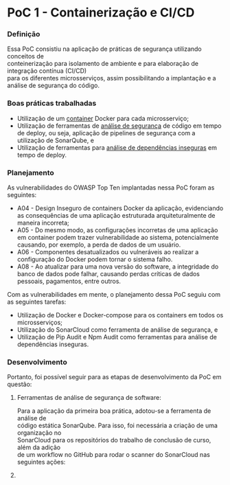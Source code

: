 # PoC 1 - Containerização e CI/CD

### Definição

Essa PoC consistiu na aplicação de práticas de segurança utilizando conceitos de\
conteinerização para isolamento de ambiente e para elaboração de integração contínua (CI/CD)\
para os diferentes microsserviços, assim possibilitando a implantação e a análise de segurança do código.

### Boas práticas trabalhadas

* Utilização de um [container](../boas-praticas/container.md) Docker para cada microsserviço;
* Utilização de ferramentas de [análise de segurança](../boas-praticas/analise-de-seguranca-de-codigo.md) de código em tempo de deploy, ou seja, aplicação de pipelines de segurança com a utilização de SonarQube, e
* Utilização de ferramentas para [análise de dependências inseguras](../boas-praticas/scanner-de-dependencias-inseguras.md) em tempo de deploy.

### Planejamento

As vulnerabilidades do OWASP Top Ten implantadas nessa PoC foram as seguintes:

* A04 - Design Inseguro de containers Docker da aplicação, evidenciando as consequências de uma aplicação estruturada arquiteturalmente de maneira incorreta;
* A05 - Do mesmo modo, as configurações incorretas de uma aplicação em container podem trazer vulnerabilidade ao sistema, potencialmente causando, por exemplo, a perda de dados de um usuário.
* A06 - Componentes desatualizados ou vulneráveis ao realizar a configuração do Docker podem tornar o sistema falho.
* A08 - Ao atualizar para uma nova versão do software, a integridade do banco de dados pode falhar, causando perdas críticas de dados pessoais, pagamentos, entre outros.



Com as vulnerabilidades em mente, o planejamento dessa PoC seguiu com as seguintes tarefas:

* Utilização de Docker e Docker-compose para os containers em todos os microsserviços;
* Utilização do SonarCloud como ferramenta de análise de segurança, e
* Utilização de Pip Audit e Npm Audit como ferramentas para análise de dependências inseguras.

### Desenvolvimento

Portanto, foi possível seguir para as etapas de desenvolvimento da PoC em questão:

1.  Ferramentas de análise de segurança de software:

    Para a aplicação da primeira boa prática, adotou-se a ferramenta de análise de\
    código estática SonarQube. Para isso, foi necessária a criação de uma organização no\
    SonarCloud para os repositórios do trabalho de conclusão de curso, além da adição\
    de um workflow no GitHub para rodar o scanner do SonarCloud nas seguintes ações:
2.











